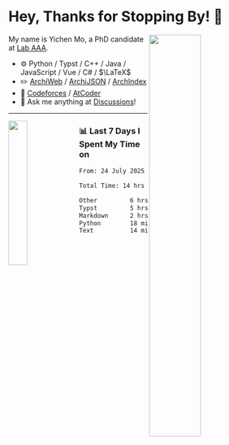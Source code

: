 # Hey, Thanks for Stopping By! 🦭

<picture>
    <source media="(prefers-color-scheme: dark)" srcset="https://github-readme-stats.vercel.app/api?username=amomorning&show_icons=true&theme=noctis_minimus&hide=issues">
    <img align="right" width="45%" src="https://github-readme-stats.vercel.app/api?username=amomorning&show_icons=true&theme=graywhite&hide=issues">
</picture>


My name is Yichen Mo, a PhD candidate at [Lab AAA](https://archialgo.com).

-   :gear: Python / Typst / C++ / Java / JavaScript / Vue / C# / $\LaTeX$ 
-   :pencil2: [ArchiWeb](https://web.archialgo.com) / [ArchiJSON](https://www.food4rhino.com/en/app/archijson) / [ArchIndex](https://index.archialgo.com/) 
-   :abacus: [Codeforces](https://codeforces.com/profile/LaPluma) / [AtCoder](https://atcoder.jp/users/amomorning)
-   :thought_balloon: Ask me anything at [Discussions](https://github.com/amomorning/amomorning/discussions/new)!


---

<picture>
    <source media="(prefers-color-scheme: dark)" srcset="https://github-readme-stats.vercel.app/api/top-langs/?username=amomorning&hide=Mathematica&theme=noctis_minimus">
    <img align="left" width="27%" src="https://github-readme-stats.vercel.app/api/top-langs/?username=amomorning&hide=Mathematica&theme=graywhite">
</picture>

  
### 📊 Last 7 Days I Spent My Time on

<!--START_SECTION:waka-->

```txt
From: 24 July 2025 - To: 31 July 2025

Total Time: 14 hrs 57 mins

Other         6 hrs 45 mins   ███████████▒░░░░░░░░░░░░░   45.19 %
Typst         5 hrs 2 mins    ████████▒░░░░░░░░░░░░░░░░   33.72 %
Markdown      2 hrs 35 mins   ████▒░░░░░░░░░░░░░░░░░░░░   17.29 %
Python        18 mins         ▓░░░░░░░░░░░░░░░░░░░░░░░░   02.03 %
Text          14 mins         ▒░░░░░░░░░░░░░░░░░░░░░░░░   01.61 %
```

<!--END_SECTION:waka-->　　

